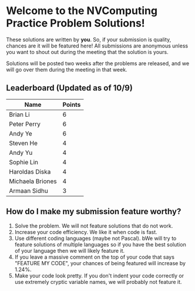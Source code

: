 # Welcome to the NVComputing Practice Problem Solutions!
These solutions are written by **you**. So, if your submission is quality, chances are it will be featured here! All submissions are anonymous unless you want to
shout out during the meeting that the solution is yours.

Solutions will be posted two weeks after the problems are released, and we will go over them during the meeting in that week.

## Leaderboard (Updated as of 10/9)
| Name | Points |
| ----------- | ----------- |
| Brian Li | 6 |
| Peter Perry | 6 |
| Andy Ye | 6 |
| Steven He | 4 |
| Andy Yu | 4 |
| Sophie Lin | 4 |
| Haroldas Diska | 4 |
| Michaela Briones | 4 |
| Armaan Sidhu | 3 |


## How do I make my submission feature worthy?
1. Solve the problem. We will not feature solutions that do not work.
2. Increase your code efficiency. We like it when code is fast.
3. Use different coding languages (maybe not Pascal). bWe will try to feature solutions of multiple languages so if you have the best solution of your language
then we will likely feature it.
4. If you leave a massive comment on the top of your code that says "FEATURE MY CODE", your chances of being featured will increase by 1.24%.
5. Make your code look pretty. If you don't indent your code correctly or use extremely cryptic variable names, we will probably not feature it.
